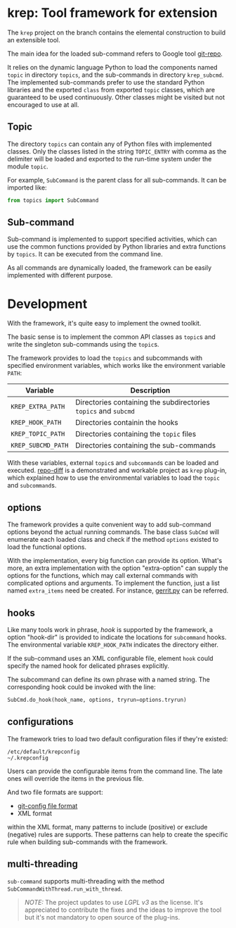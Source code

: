 # krep: Tool framework for extension

The `krep` project on the branch contains the elemental construction to build
an extensible tool.

The main idea for the loaded sub-command refers to Google tool [git-repo].

It relies on the dynamic language Python to load the components named `topic` in
directory `topics`, and the sub-commands in directory `krep_subcmd`.
The implemented sub-commands prefer to use the standard Python libraries and the
exported `class` from exported `topic` classes, which are guaranteed to be
used continuously. Other classes might be visited but not encouraged to use at
all.

## Topic

The directory `topics` can contain any of Python files with implemented classes.
Only the classes listed in the string `TOPIC_ENTRY` with comma as the delimiter
will be loaded and exported to the run-time system under the module `topic`.

For example, `SubCommand` is the parent class for all sub-commands. It can be
imported like:

```python
from topics import SubCommand
```

## Sub-command

Sub-command is implemented to support specified activities, which can use the
common functions provided by Python libraries and extra functions by `topics`.
It can be executed from the command line.

As all commands are dynamically loaded, the framework can be easily implemented
with different purpose.


# Development

With the framework, it's quite easy to implement the owned toolkit.

The basic sense is to implement the common API classes as `topic`s and write
the singleton sub-commands using the `topic`s.

The framework provides to load the `topics` and subcommands with specified
environment variables, which works like the environment variable `PATH`:

| Variable | Description |
|----------------|-----------------------------------------------------------------|
| `KREP_EXTRA_PATH` | Directories containing the subdirectories `topics` and `subcmd` |
| `KREP_HOOK_PATH` | Directories containin the hooks |
| `KREP_TOPIC_PATH` | Directories containing the `topic` files |
| `KREP_SUBCMD_PATH` | Directories containing the sub-commands |

With these variables, external `topic`s and `subcommand`s can be loaded and
executed. [repo-diff] is a demonstrated and workable project as `krep` plug-in,
which explained how to use the environmental variables to load the `topic` and
`subcommand`s.

## options

The framework provides a quite convenient way to add sub-command options beyond
the actual running commands. The base class `SubCmd` will enumerate each loaded
class and check if the method `options` existed to load the functional options.

With the implementation, every big function can provide its option. What's more,
an extra implementation with the option "extra-option" can supply the options
for the functions, which may call external commands with complicated options and
arguments. To implement the function, just a list named `extra_items` need be
created. For instance, [gerrit.py] can be referred.

## hooks

Like many tools work in phrase, *hook* is supported by the framework, a option
"hook-dir" is provided to indicate the locations for `subcommand` hooks. The
environmental variable `KREP_HOOK_PATH` indicates the directory either.

If the sub-command uses an XML configurable file, element `hook` could specify
the named hook for delicated phrases explicitly.

The subcommand can define its own phrase with a named string. The corresponding
hook could be invoked with the line:

```python
SubCmd.do_hook(hook_name, options, tryrun=options.tryrun)
```

## configurations

The framework tries to load two default configuration files if they're existed:

```
/etc/default/krepconfig
~/.krepconfig
```

Users can provide the configurable items from the command line. The late ones
will override the items in the previous file.

And two file formats are support:

- [git-config file format](https://git-scm.com/docs/git-config/2.16.0#_configuration_file)
- XML format

within the XML format, many patterns to include (positive) or exclude (negative)
rules are supports. These patterns can help to create the specific rule when
building sub-commands with the framework.

## multi-threading

`sub-command` supports multi-threading with the method
`SubCommandWithThread.run_with_thread`.

> *NOTE:* The project updates to use *LGPL v3* as the license. It's appreciated to
> contribute the fixes and the ideas to improve the tool but it's not mandatory to
> open source of the plug-ins.

[gerrit.py]: https://github.com/cadappl/krep/blob/cm/topics/gerrit.py
[git-repo]: https://gerrit.googlesource.com/git-repo
[repo-diff]: https://github.com/cadappl/krep_plugin_git_diff
